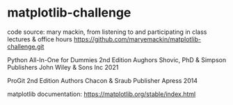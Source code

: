 # matplotlib-challenge

code source: mary mackin, from listening to and participating in class lectures & office hours https://github.com/maryemackin/matplotlib-challenge.git

Python All-In-One for Dummies 2nd Edition Aughors Shovic, PhD & Simpson Publishers John Wiley & Sons Inc 2021

ProGit 2nd Edition Authors Chacon & Sraub Publisher Apress 2014

matplotlib documentation: https://matplotlib.org/stable/index.html